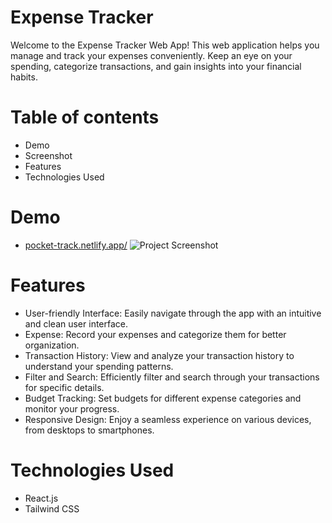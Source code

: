 # Expense Tracker
Welcome to the Expense Tracker Web App! This web application helps you manage and track your expenses conveniently. Keep an eye on your spending, categorize transactions, and gain insights into your financial habits.

# Table of contents
  - Demo
  - Screenshot
  - Features
  - Technologies Used

# Demo
- [pocket-track.netlify.app/](https://pocket-track.netlify.app/)
 ![Project Screenshot]("./public/screenshot.png")

# Features
  - User-friendly Interface: Easily navigate through the app with an intuitive and clean user interface.
  - Expense: Record your expenses and categorize them for better organization.
  - Transaction History: View and analyze your transaction history to understand your spending patterns.
  - Filter and Search: Efficiently filter and search through your transactions for specific details.
  - Budget Tracking: Set budgets for different expense categories and monitor your progress.
  - Responsive Design: Enjoy a seamless experience on various devices, from desktops to smartphones.

# Technologies Used
  - React.js
  - Tailwind CSS

